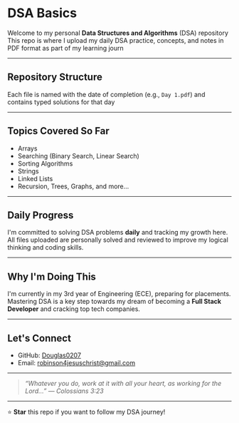 # DSA Basics

Welcome to my personal **Data Structures and Algorithms** (DSA) repository 
This repo is where I upload my daily DSA practice, concepts, and notes in PDF format as part of my learning journ

---

## Repository Structure

Each file is named with the date of completion (e.g., `Day 1.pdf`) and contains typed solutions for that day

---

## Topics Covered So Far

- Arrays  
-  Searching (Binary Search, Linear Search)  
-  Sorting Algorithms  
-  Strings
-  Linked Lists
-  Recursion, Trees, Graphs, and more...

---

## Daily Progress

I'm committed to solving DSA problems **daily** and tracking my growth here.  
All files uploaded are personally solved and reviewed to improve my logical thinking and coding skills.

---

## Why I'm Doing This

I'm currently in my 3rd year of Engineering (ECE), preparing for placements.  
Mastering DSA is a key step towards my dream of becoming a **Full Stack Developer** and cracking top tech companies.

---

## Let's Connect

- GitHub: [Douglas0207](https://github.com/Douglas0207)  
-  Email: robinson4jesuschrist@gmail.com  

---

> _“Whatever you do, work at it with all your heart, as working for the Lord…” — Colossians 3:23_

---

⭐ **Star** this repo if you want to follow my DSA journey!
